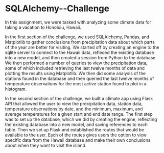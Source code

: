 # SQLAlchemy--Challenge

In this assignment, we were tasked with analyzing some climate data for taking a vacation to Honolulu, Hawaii. 

In the first section of the challenge, we used SQLAlchemy, Pandas, and Matplotlib to gather conclusions from precipitation data about which parts of the year are better for visiting. We started off by creating an engine to the sqlite server to connect to the Hawaii data, refleced the existing database into a new model, and then created a session from Python to the database. We then performed a number of queries to view the precipitation data, some of which included retrieving the last twelve months of data and plotting the results using Matplotlib. We then did some analysis of the stations found in the database and then queried the last twelve months of temperature observations for the most active station found to plot in a histogram. 

In the second section of the challenge, we built a climate app using Flask API that allowed the user to view the precipitation data, station data, temperature observations by date, and the minimum, maximum, and average temperatures for a given start and end date range. The first step was to set up the database, which we did by creating the engine, reflecting the existing database into a new model, and saving references to each table. Then we set up Flask and established the routes that would be available to the user. Each of the routes gives users the option to view specific data from the Hawaii database and make their own conclusions about when they want to visit the island. 